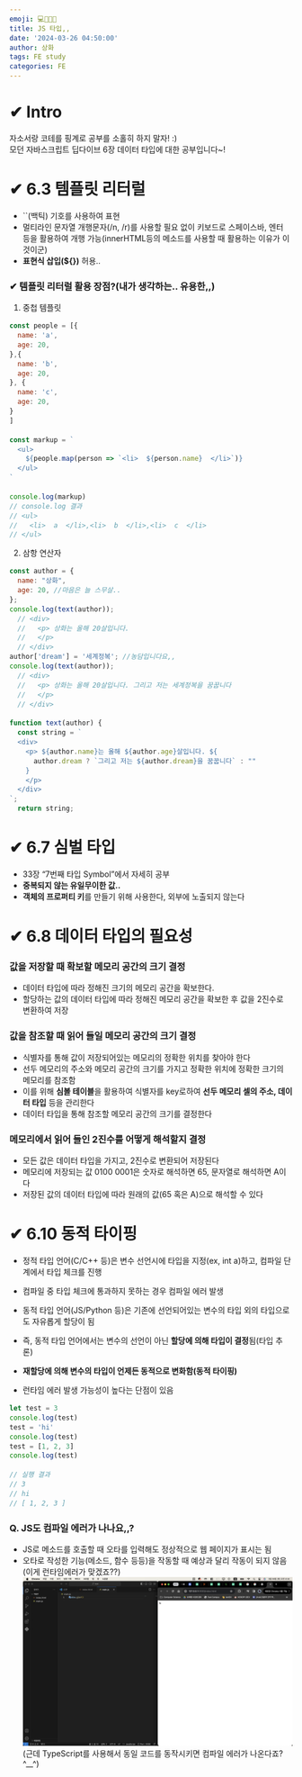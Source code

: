 ```yaml
---
emoji: 💻👨🏻‍💻
title: JS 타입,,
date: '2024-03-26 04:50:00'
author: 상화
tags: FE study
categories: FE
---
```


# ✔ Intro
자소서랑 코테를 핑계로 공부를 소홀히 하지 말자! :)  
모던 자바스크립트 딥다이브 6장 데이터 타입에 대한 공부입니다~!

# ✔ 6.3 템플릿 리터럴
- ``(백틱) 기호를 사용하여 표현
- 멀티라인 문자열 개행문자(/n, /r)를 사용할 필요 없이 키보드로 스페이스바, 엔터 등을 활용하여 개행 가능(innerHTML등의 메소드를 사용할 때 활용하는 이유가 이것이군)
- **표현식 삽입(${})** 허용..

### ✔ 템플릿 리터럴 활용 장점?(내가 생각하는.. 유용한,,)
1. 중첩 템플릿
```JavaScript
const people = [{
  name: 'a',
  age: 20,
},{
  name: 'b',
  age: 20,
}, {
  name: 'c',
  age: 20,
}
]

const markup = `
  <ul>
    ${people.map(person => `<li>  ${person.name}  </li>`)}
  </ul>
`

console.log(markup)
// console.log 결과
// <ul>
//   <li>  a  </li>,<li>  b  </li>,<li>  c  </li>
// </ul>
```


2. 삼항 연산자

```javascript
const author = {
  name: "상화",
  age: 20, //마음은 늘 스무살..
};
console.log(text(author));
  // <div>
  //   <p> 상화는 올해 20살입니다. 
  //   </p>
  // </div>
author['dream'] = '세계정복'; //농담입니다요,,
console.log(text(author));
  // <div>
  //   <p> 상화는 올해 20살입니다. 그리고 저는 세계정복을 꿈꿉니다
  //   </p>
  // </div>

function text(author) {
  const string = `
  <div>
    <p> ${author.name}는 올해 ${author.age}살입니다. ${
      author.dream ? `그리고 저는 ${author.dream}을 꿈꿉니다` : ""
    }
    </p>
  </div>
`;
  return string;

```


# ✔ 6.7 심벌 타입
- 33장 “7번째 타입 Symbol”에서 자세히 공부
- **중복되지 않는 유일무이한 값..**
- **객체의 프로퍼티 키**를 만들기 위해 사용한다, 외부에 노출되지 않는다

# ✔ 6.8 데이터 타입의 필요성
### 값을 저장할 때 확보할 메모리 공간의 크기 결정
- 데이터 타입에 따라 정해진 크기의 메모리 공간을 확보한다.
- 할당하는 값의 데이터 타입에 따라 정해진 메모리 공간을 확보한 후 값을 2진수로 변환하여 저장
### 값을 참조할 때 읽어 들일 메모리 공간의 크기 결정
- 식별자를 통해 값이 저장되어있는 메모리의 정확한 위치를 찾아야 한다
- 선두 메모리의 주소와 메모리 공간의 크기를 가지고 정확한 위치에 정확한 크기의 메모리를 참조함
- 이를 위해 **심볼 테이블**을 활용하여 식별자를 key로하여 **선두 메모리 셀의 주소, 데이터 타입** 등을 관리한다
- 데이터 타입을 통해 참조할 메모리 공간의 크기를 결정한다

### 메모리에서 읽어 들인 2진수를 어떻게 해석할지 결정
- 모든 값은 데이터 타입을 가지고, 2진수로 변환되어 저장된다
- 메모리에 저장되는 값 0100 0001은 숫자로 해석하면 65, 문자열로 해석하면 A이다
- 저장된 값의 데이터 타입에 따라 원래의 값(65 혹은 A)으로 해석할 수 있다

# ✔ 6.10 동적 타이핑
- 정적 타입 언어(C/C++ 등)은 변수 선언시에 타입을 지정(ex, int a)하고, 컴파일 단계에서 타입 체크를 진행
- 컴파일 중 타입 체크에 통과하지 못하는 경우 컴파일 에러 발생

- 동적 타입 언어(JS/Python 등)은 기존에 선언되어있는 변수의 타입 외의 타입으로도 자유롭게 할당이 됨
- 즉, 동적 타입 언어에서는 변수의 선언이 아닌 **할당에 의해 타입이 결정**됨(타입 추론)
- **재할당에 의해 변수의 타입이 언제든 동적으로 변화함(동적 타이핑)**
- 런타임 에러 발생 가능성이 높다는 단점이 있음
``` javascript
let test = 3
console.log(test)
test = 'hi'
console.log(test)
test = [1, 2, 3]
console.log(test)

// 실행 결과
// 3
// hi
// [ 1, 2, 3 ]
```

### Q. JS도 컴파일 에러가 나나요,,?
- JS로 메소드를 호출할 때 오타를 입력해도 정상적으로 웹 페이지가 표시는 됨
- 오타로 작성한 기능(메소드, 함수 등등)을 작동할 때 예상과 달리 작동이 되지 않음 (이게 런타임에러가 맞겠죠??)
![window.alert()오타](<Pasted Graphic 1.png>)
  (근데 TypeScript를 사용해서 동일 코드를 동작시키면 컴파일 에러가 나온다죠? ^__^)